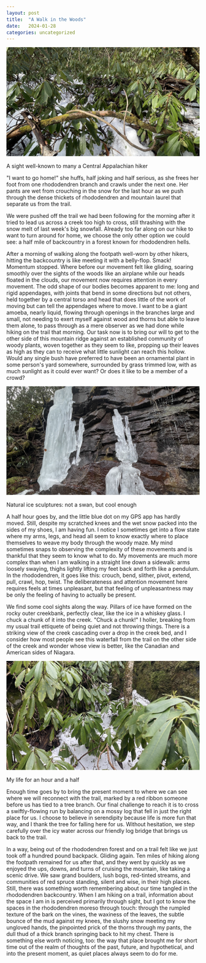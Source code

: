 ```yaml
---
layout: post
title:  "A Walk in the Woods"
date:   2024-01-28
categories: uncategorized
---
```

<div class="image-with-description">
    <img src="/assets/images/2024-01-28-rhodos-1.JPG" alt="Image Description">
    <p class="description">A sight well-known to many a Central Appalachian hiker</p>
</div>

"I want to go home!" she huffs, half joking and half serious, as she frees her foot from one rhododendren branch and crawls under the next one. Her pants are wet from crouching in the snow for the last hour as we push through the dense thickets of rhododendren and mountain laurel that separate us from the trail.

We were pushed off the trail we had been following for the morning after it tried to lead us across a creek too high to cross, still thrashing with the snow melt of last week's big snowfall. Already too far along on our hike to want to turn around for home, we choose the only other option we could see: a half mile of backcountry in a forest known for rhododendren hells.

After a morning of walking along the footpath well-worn by other hikers, hitting the backcountry is like meeting it with a belly-flop. Smack! Momentum stopped. Where before our movement felt like gliding, soaring smoothly over the sights of the woods like an airplane while our heads floated in the clouds, our movement now requires attention in every movement. The odd shape of our bodies becomes apparent to me: long and rigid appendages, with joints that bend in some directions but not others, held together by a central torso and head that does little of the work of moving but can tell the appendages where to move. I want to be a giant amoeba, nearly liquid, flowing through openings in the branches large and small, not needing to exert myself against wood and thorns but able to leave them alone, to pass through as a mere observer as we had done while hiking on the trail that morning. Our task now is to bring our will to get to the other side of this mountain ridge against an established community of woody plants, woven together as they seem to like, propping up their leaves as high as they can to receive what little sunlight can reach this hollow. Would any single bush have preferred to have been an ornamental plant in some person's yard somewhere, surrounded by grass trimmed low, with as much sunlight as it could ever want? Or does it like to be a member of a crowd?

<div class="image-with-description">
    <img src="/assets/images/2024-01-28-hike-ice.JPG" alt="Image Description">
    <p class="description">Natural ice sculptures: not a swan, but cool enough</p>
</div>

A half hour goes by, and the little blue dot on my GPS app has hardly moved. Still, despite my scratched knees and the wet snow packed into the sides of my shoes, I am having fun. I notice I sometimes get into a flow state where my arms, legs, and head all seem to know exactly where to place themselves to weave my body through the woody maze. My mind sometimes snaps to observing the complexity of these movements and is thankful that they seem to know what to do. My movements are much more complex than when I am walking in a straight line down a sidewalk: arms loosely swaying, thighs lightly lifting my feet back and forth like a pendulum. In the rhododendren, it goes like this: crouch, bend, slither, pivot, extend, pull, crawl, hop, twist. The deliberateness and attention movement here requires feels at times unpleasant, but that feeling of unpleasantness may be only the feeling of having to actually be present.

We find some cool sights along the way. Pillars of ice have formed on the rocky outer creekbank, perfectly clear, like the ice in a whiskey glass. I chuck a chunk of it into the creek. "Chuck a chunk!" I holler, breaking from my usual trail ettiquete of being quiet and not throwing things. There is a striking view of the creek cascading over a drop in the creek bed, and I consider how most people see this waterfall from the trail on the other side of the creek and wonder whose view is better, like the Canadian and American sides of Niagara.

<div class="image-with-description">
    <img src="/assets/images/2024-01-28-rhodos-2.JPG" alt="Image Description">
    <p class="description">My life for an hour and a half</p>
</div>

Enough time goes by to bring the present moment to where we can see where we will reconnect with the trail, marked by a red ribbon someone before us has tied to a tree branch. Our final challenge to reach it is to cross a swiftly-flowing run by balancing on a mossy log that fell in just the right place for us. I choose to believe in serendipity because life is more fun that way, and I thank the tree for falling here for us. Without hesitation, we step carefully over the icy water across our friendly log bridge that brings us back to the trail.

In a way, being out of the rhododendren forest and on a trail felt like we just took off a hundred pound backpack. Gliding again. Ten miles of hiking along the footpath remained for us after that, and they went by quickly as we enjoyed the ups, downs, and turns of cruising the mountain, like taking a scenic drive. We saw grand boulders, lush bogs, red-tinted streams, and communities of red spruce standing, silent and wise, in their high places. Still, there was something worth remembering about our time tangled in the rhododendren backcountry. When I am hiking on a trail, information about the space I am in is perceived primarily through sight, but I got to know the spaces in the rhododendren moreso through touch: through the rumpled texture of the bark on the vines, the waxiness of the leaves, the subtle bounce of the mud against my knees, the slushy snow meeting my ungloved hands, the pinpointed prick of the thorns through my pants, the dull thud of a thick branch springing back to hit my chest. There is something else worth noticing, too: the way that place brought me for short time out of the realm of thoughts of the past, future, and hypothetical, and into the present moment, as quiet places always seem to do for me.